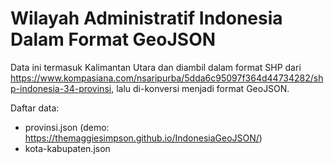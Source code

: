 # Wilayah Administratif Indonesia Dalam Format GeoJSON
Data ini termasuk Kalimantan Utara dan diambil dalam format SHP dari https://www.kompasiana.com/nsaripurba/5dda6c95097f364d44734282/shp-indonesia-34-provinsi, lalu di-konversi menjadi format GeoJSON.

Daftar data:
- provinsi.json (demo: https://themaggiesimpson.github.io/IndonesiaGeoJSON/)
- kota-kabupaten.json